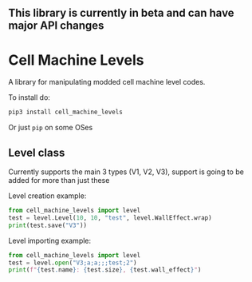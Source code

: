 ## This library is currently in beta and can have major API changes

# Cell Machine Levels

A library for manipulating modded cell machine level codes.

To install do:

```bash
pip3 install cell_machine_levels
```

Or just `pip` on some OSes

## Level class

Currently supports the main 3 types (V1, V2, V3), support is going to be added for more than just these

Level creation example:

```py
from cell_machine_levels import level
test = level.Level(10, 10, "test", level.WallEffect.wrap)
print(test.save("V3"))
```

Level importing example:

```py
from cell_machine_levels import level
test = level.open("V3;a;a;;;test;2")
print(f"{test.name}: {test.size}, {test.wall_effect}")
```
